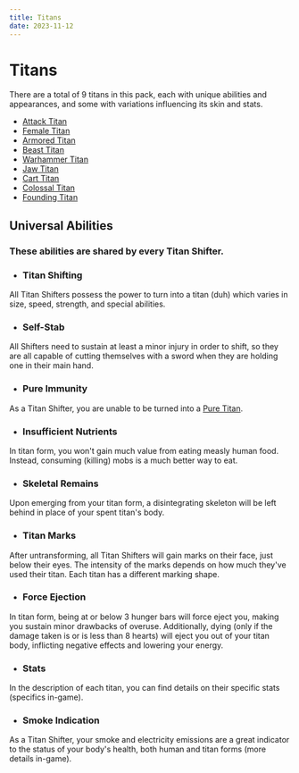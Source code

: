 ```yaml
---
title: Titans
date: 2023-11-12
---
```


# Titans

There are a total of 9 titans in this pack, each with unique abilities and appearances, and some with variations influencing its skin and stats.

* [Attack Titan](./titans/attack.md)
* [Female Titan](./titans/female.md)
* [Armored Titan](./titans/armor.md)
* [Beast Titan](./titans/beast.md)
* [Warhammer Titan](./titans/warhammer.md)
* [Jaw Titan](./titans/jaw.md)
* [Cart Titan](./titans/cart.md)
* [Colossal Titan](./titans/colossal.md)
* [Founding Titan](./titans/founding.md)


## Universal Abilities
### **These abilities are shared by every Titan Shifter.**
* ### Titan Shifting
All Titan Shifters possess the power to turn into a titan (duh) which varies in size, speed, strength, and special abilities.
* ### Self-Stab
All Shifters need to sustain at least a minor injury in order to shift, so they are all capable of cutting themselves with a sword when they are holding one in their main hand.
* ### Pure Immunity
As a Titan Shifter, you are unable to be turned into a [Pure Titan](./misc/pure_titans.md).
* ### Insufficient Nutrients
In titan form, you won't gain much value from eating measly human food. Instead, consuming (killing) mobs is a much better way to eat.
* ### Skeletal Remains
Upon emerging from your titan form, a disintegrating skeleton will be left behind in place of your spent titan's body.
* ### Titan Marks
After untransforming, all Titan Shifters will gain marks on their face, just below their eyes. The intensity of the marks depends on how much they've used their titan. Each titan has a different marking shape.
* ### Force Ejection
In titan form, being at or below 3 hunger bars will force eject you, making you sustain minor drawbacks of overuse. Additionally, dying (only if the damage taken is or is less than 8 hearts) will eject you out of your titan body, inflicting negative effects and lowering your energy.
* ### Stats
In the description of each titan, you can find details on their specific stats (specifics in-game).
* ### Smoke Indication
As a Titan Shifter, your smoke and electricity emissions are a great indicator to the status of your body's health, both human and titan forms (more details in-game).